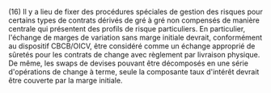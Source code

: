 (16) Il y a lieu de fixer des procédures spéciales de gestion des risques pour certains types de contrats dérivés de gré à gré non compensés de manière centrale qui présentent des profils de risque particuliers. En particulier, l'échange de marges de variation sans marge initiale devrait, conformément au dispositif CBCB/OICV, être considéré comme un échange approprié de sûretés pour les contrats de change avec règlement par livraison physique. De même, les swaps de devises pouvant être décomposés en une série d'opérations de change à terme, seule la composante taux d'intérêt devrait être couverte par la marge initiale.